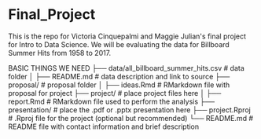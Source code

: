 # Final_Project

This is the repo for Victoria Cinquepalmi and Maggie Julian's final project for Intro to Data Science. We will be evaluating the data for Billboard Summer Hits from 1958 to 2017. 

BASIC THINGS WE NEED
├── data/all_billboard_summer_hits.csv  # data folder
│   ├── README.md   # data description and link to source
├── proposal/       # proposal folder
│   ├── ideas.Rmd   # RMarkdown file with proposal for project
├── project/        # place project files here
│   ├── report.Rmd  # RMarkdown file used to perform the analysis
├── presentation/   # place the .pdf or .pptx presentation here
├── project.Rproj   # .Rproj file for the project (optional but recommended)
└── README.md       # README file with contact information and brief description
